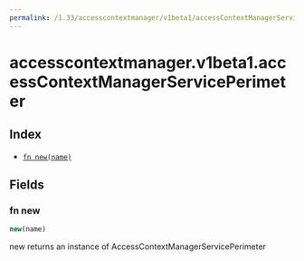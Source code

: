 ```yaml
---
permalink: /1.33/accesscontextmanager/v1beta1/accessContextManagerServicePerimeter/
---
```


# accesscontextmanager.v1beta1.accessContextManagerServicePerimeter



## Index

* [`fn new(name)`](#fn-new)

## Fields

### fn new

```ts
new(name)
```

new returns an instance of AccessContextManagerServicePerimeter
